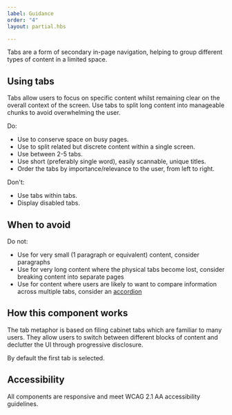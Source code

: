 ```yaml
---
label: Guidance
order: "4"
layout: partial.hbs

---
```

Tabs are a form of secondary in-page navigation, helping to group different types of content in a limited space.

## Using tabs

Tabs allow users to focus on specific content whilst remaining clear on the overall context of the screen. Use tabs to split long content into manageable chunks to avoid overwhelming the user.

Do:

* Use to conserve space on busy pages.
* Use to split related but discrete content within a single screen.
* Use between 2-5 tabs.
* Use short (preferably single word), easily scannable, unique titles.
* Order the tabs by importance/relevance to the user, from left to right.

Don't:

* Use tabs within tabs.
* Display disabled tabs.

## When to avoid

Do not:

* Use for very small (1 paragraph or equivalent) content, consider paragraphs
* Use for very long content where the physical tabs become lost, consider breaking content into separate pages
* Use for content where users are likely to want to compare information across multiple tabs, consider an [accordion](https://www.digital.nsw.gov.au/design-system/component-library/accordion)

## How this component works

The tab metaphor is based on filing cabinet tabs which are familiar to many users. They allow users to switch between different blocks of content and declutter the UI through progressive disclosure.

By default the first tab is selected.

## Accessibility

All components are responsive and meet WCAG 2.1 AA accessibility guidelines.